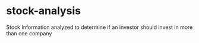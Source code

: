 # stock-analysis
Stock Information analyzed to determine if an investor should invest in more than one company
